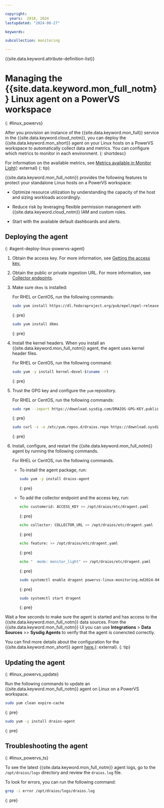 ```yaml
---

copyright:
  years:  2018, 2024
lastupdated: "2024-08-27"

keywords:

subcollection: monitoring

---
```


{{site.data.keyword.attribute-definition-list}}


# Managing the {{site.data.keyword.mon_full_notm}} Linux agent on a PowerVS workspace
{: #linux_powervs}

After you provision an instance of the {{site.data.keyword.mon_full}} service in the {{site.data.keyword.cloud_notm}}, you can deploy the {{site.data.keyword.mon_short}} agent on your Linux hosts on a PowerVS workspace to automatically collect data and metrics. You can configure which metrics to monitor in each environment.
{: shortdesc}

For information on the available metrics, see [Metrics available in Monitor Light](https://docs.sysdig.com/en/docs/installation/configuration/sysdig-agent/configure-agent-modes/metrics-available-in-monitor-light/){: external}
{: tip}

{{site.data.keyword.mon_full_notm}} provides the following features to protect your standalone Linux hosts on a PowerVS workspace:

* Optimize resource utilization by understanding the capacity of the host and sizing workloads accordingly.

* Reduce risk by leveraging flexible permission management with {{site.data.keyword.cloud_notm}} IAM and custom roles.

* Start with the available default dashboards and alerts.

## Deploying the agent
{: #agent-deploy-linux-powervs-agent}

1. Obtain the access key. For more information, see [Getting the access key.](/docs/monitoring?topic=monitoring-access_key#access_key_ibm_cloud_ui)

2. Obtain the public or private ingestion URL. For more information, see [Collector endpoints](/docs/monitoring?topic=monitoring-endpoints#endpoints_ingestion).

3. Make sure `dkms` is installed:

   For RHEL or CentOS, run the following commands:

   ```sh
   sudo yum install https://dl.fedoraproject.org/pub/epel/epel-release-latest-8.noarch.rpm
   ```
   {: pre}
   
   ```sh
   sudo yum install dkms
   ```
   {: pre}

4. Install the kernel headers. When you install an {{site.data.keyword.mon_full_notm}} agent, the agent uses kernel header files.

   For RHEL or CentOS, run the following command:

   ```sh
   sudo yum -y install kernel-devel-$(uname -r)
   ```
   {: pre}

5. Trust the GPG key and configure the `yum` repository.

   For RHEL or CentOS, run the following commands:

   ```sh
   sudo rpm --import https://download.sysdig.com/DRAIOS-GPG-KEY.public &&
   ```
   {: pre} 
   
   ```sh
   sudo curl -s -o /etc/yum.repos.d/draios.repo https://download.sysdig.com/stable/rpm/draios.repo
   ```
   {: pre}

6. Install, configure, and restart the {{site.data.keyword.mon_full_notm}} agent by running the following commands.

   For RHEL or CentOS, run the following commands.

   * To install the agent package, run:

      ```sh
      sudo yum -y install draios-agent 
      ```
      {: pre}

   * To add the collector endpoint and the access key, run:

      ```sh
      echo customerid: ACCESS_KEY >> /opt/draios/etc/dragent.yaml
      ```
      {: pre}

      ```sh
      echo collector: COLLECTOR_URL >> /opt/draios/etc/dragent.yaml
      ```
      {: pre}

      ```sh
      echo feature: >> /opt/draios/etc/dragent.yaml
      ```
      {: pre}

      ```sh
      echo "  mode: monitor_light" >> /opt/draios/etc/dragent.yaml
      ```
      {: pre}

      ```sh
      sudo systemctl enable dragent powervs-linux-monitoring.md2024-04-26
      ```
      {: pre}

      ```sh
      sudo systemctl start dragent
      ```
      {: pre}

Wait a few seconds to make sure the agent is started and has access to the {{site.data.keyword.mon_full_notm}} data sources. From the {{site.data.keyword.mon_full_notm}} UI you can use **Integrations** > **Data Sources** >> **Sysdig Agents** to verify that the agent is conencted correctly.

You can find more details about the configuration for the {{site.data.keyword.mon_short}} agent [here.](https://docs.sysdig.com/en/docs/installation/configuration/sysdig-agent/understand-the-agent-configuration/){: external}. 
{: tip}

## Updating the agent
{: #linux_powervs_update}

Run the following commands to update an {{site.data.keyword.mon_full_notm}} agent on Linux on a PowerVS workspace.

```sh
sudo yum clean expire-cache
```
{: pre}

```sh
sudo yum -y install draios-agent
```
{: pre}

## Troubleshooting the agent
{: #linux_powervs_ts}

To see the latest {{site.data.keyword.mon_full_notm}} agent logs, go to the `/opt/draios/logs` directory and review the `draios.log` file.

To look for errors, you can run the following command:

```sh
grep -i error /opt/draios/logs/draios.log
```
{: pre}
